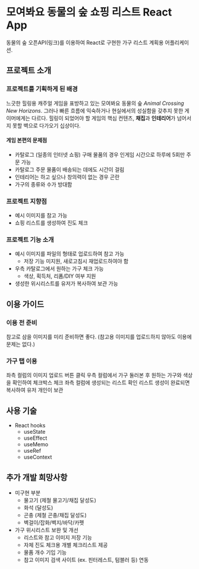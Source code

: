 # 모여봐요 동물의 숲 쇼핑 리스트 React App

동물의 숲 오픈API(링크)를 이용하여 React로 구현한 가구 리스트 계획용 어플리케이션. 

## 프로젝트 소개

### 프로젝트를 기획하게 된 배경
느긋한 힐링용 캐주얼 게임을 표방하고 있는 모여봐요 동물의 숲 *Animal Crossing New Horizons*. 그러나 빠른 흐름에 익숙하거나 현실에서의 성실함을 갖추지 못한 게이머에게는 다르다. 힐링이 되었어야 할 게임의 핵심 컨텐츠, **채집**과 **인테리어**가 넘어서지 못할 벽으로 다가오기 십상이다. 

#### 게임 본편의 문제점

+ 카탈로그 (일종의 인터넷 쇼핑) 구매 물품의 경우 인게임 시간으로 하루에 5회만 주문 가능
+ 카탈로그 주문 물품이 배송되는 데에도 시간이 걸림
+ 인테리어는 하고 싶으나 창의력이 없는 경우 곤란
+ 가구의 종류와 수가 방대함 

### 프로젝트 지향점
+ 예시 이미지를 참고 가능
+ 쇼핑 리스트를 생성하여 진도 체크

### 프로젝트 기능 소개
+ 예시 이미지를 파일의 형태로 업로드하여 참고 가능
    - 저장 기능 미지원, 새로고침시 재업로드하여야 함
+ 우측 카탈로그에서 원하는 가구 체크 가능
    - 색상, 획득처, 리폼/DIY 여부 지원
+ 생성한 위시리스트를 유저가 복사하여 보관 가능

## 이용 가이드
### 이용 전 준비
참고로 삼을 이미지를 미리 준비하면 좋다. (참고용 이미지를 업로드하지 않아도 이용에 문제는 없다.) 

### 가구 탭 이용
좌측 컬럼의 이미지 업로드 버튼 클릭
우측 컬럼에서 가구 둘러본 후 원하는 가구와 색상을 확인하여 체크박스 체크
좌측 컬럼에 생성되는 리스트 확인 
리스트 생성이 완료되면 복사하여 유저 개인이 보관 

## 사용 기술
+ React hooks
    - useState
    - useEffect
    - useMemo
    - useRef
    - useContext

## 추가 개발 희망사항 
+ 미구현 부분
    - 물고기 (제철 물고기/채집 달성도)
    - 화석 (달성도)
    - 곤충 (제철 곤충/채집 달성도)
    - 벽걸이/잡화/벽지/바닥/카펫
+ 가구 위시리스트 보완 및 개선
    - 리스트와 참고 이미지 저장 기능
    - 자체 진도 체크용 개별 체크리스트 제공
    - 물품 개수 기입 기능
    - 참고 이미지 검색 사이트 (ex. 핀터레스트, 텀블러 등) 연동
